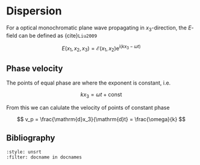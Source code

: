 # Dispersion

For a optical monochromatic plane wave propagating in $x_3$-direction, the $E$-field can be defined as {cite}`Liu2009`

$$
    E(x_1,x_2,x_3) = \mathcal{E}(x_1,x_2) \mathrm{e}^{\mathrm{i}(kx_3-\omega t)}
$$

## Phase velocity

The points of equal phase are where the exponent is constant, i.e.

$$
    kx_3 = \omega t + \mathrm{const}
$$

From this we can calulate the velocity of points of constant phase

$$
    v_p = \frac{\mathrm{d}x_3}{\mathrm{d}t} = \frac{\omega}{k}
$$

## Bibliography

```{bibliography}
:style: unsrt
:filter: docname in docnames
```